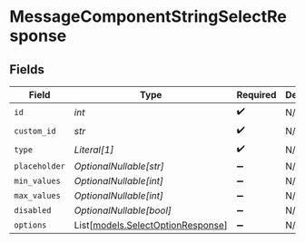 # MessageComponentStringSelectResponse


## Fields

| Field                                                                  | Type                                                                   | Required                                                               | Description                                                            |
| ---------------------------------------------------------------------- | ---------------------------------------------------------------------- | ---------------------------------------------------------------------- | ---------------------------------------------------------------------- |
| `id`                                                                   | *int*                                                                  | :heavy_check_mark:                                                     | N/A                                                                    |
| `custom_id`                                                            | *str*                                                                  | :heavy_check_mark:                                                     | N/A                                                                    |
| `type`                                                                 | *Literal[1]*                                                           | :heavy_check_mark:                                                     | N/A                                                                    |
| `placeholder`                                                          | *OptionalNullable[str]*                                                | :heavy_minus_sign:                                                     | N/A                                                                    |
| `min_values`                                                           | *OptionalNullable[int]*                                                | :heavy_minus_sign:                                                     | N/A                                                                    |
| `max_values`                                                           | *OptionalNullable[int]*                                                | :heavy_minus_sign:                                                     | N/A                                                                    |
| `disabled`                                                             | *OptionalNullable[bool]*                                               | :heavy_minus_sign:                                                     | N/A                                                                    |
| `options`                                                              | List[[models.SelectOptionResponse](../models/selectoptionresponse.md)] | :heavy_minus_sign:                                                     | N/A                                                                    |